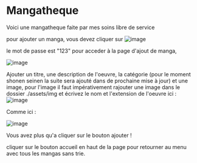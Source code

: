 # Mangatheque

Voici une mangatheque faite par mes soins libre de service

pour ajouter un manga, vous devez cliquer sur 
![image](https://user-images.githubusercontent.com/84856220/122433518-98c4a400-cf96-11eb-969d-76dc0e2d48d0.png)


le mot de passe est "123" pour acceder à la page d'ajout de manga,


![image](https://user-images.githubusercontent.com/84856220/122433724-c4e02500-cf96-11eb-9192-3e534f54163c.png)

Ajouter un titre, une description de l'oeuvre, la catégorie (pour le moment shonen seinen la suite sera ajouté dans de prochaine mise à jour)
et une image, pour l'image il faut impérativement rajouter une image dans le dossier ./assets/img 
et écrivez le nom et l'extension de l'oeuvre ici :
![image](https://user-images.githubusercontent.com/84856220/122434042-0bce1a80-cf97-11eb-8dc1-2ead6de2dfd6.png)

Comme ici : 

![image](https://user-images.githubusercontent.com/84856220/122434112-1983a000-cf97-11eb-84bc-0204ae61baa3.png)


Vous avez plus qu'a cliquer sur le bouton ajouter !

cliquer sur le bouton accueil en haut de la page pour retourner au menu avec tous les mangas sans trie.
